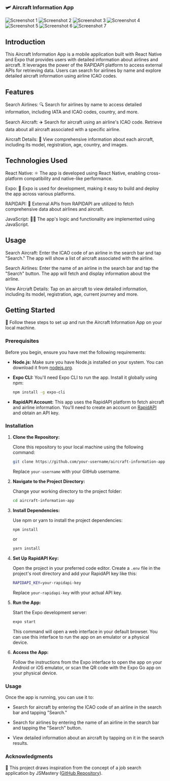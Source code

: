 ### 🛩️ Aircraft Information App

![Screenshot 1](https://github.com/AaronTomThomas/flight-details-tracker/blob/master/screenshots/s1.png)
![Screenshot 2](https://github.com/AaronTomThomas/flight-details-tracker/blob/master/screenshots/s2.png)
![Screenshot 3](https://github.com/AaronTomThomas/flight-details-tracker/blob/master/screenshots/s3.png)
![Screenshot 4](https://github.com/AaronTomThomas/flight-details-tracker/blob/master/screenshots/s4.png)
![Screenshot 5](https://github.com/AaronTomThomas/flight-details-tracker/blob/master/screenshots/s5.png)
![Screenshot 6](https://github.com/AaronTomThomas/flight-details-tracker/blob/master/screenshots/s6.png)
![Screenshot 7](https://github.com/AaronTomThomas/flight-details-tracker/blob/master/screenshots/s7.png)

## Introduction

This Aircraft Information App is a mobile application built with React Native and Expo that provides users with detailed information about airlines and aircraft. It leverages the power of the RAPIDAPI platform to access external APIs for retrieving data. Users can search for airlines by name and explore detailed aircraft information using airline ICAO codes.

## Features

Search Airlines: 🔍 Search for airlines by name to access detailed information, including IATA and ICAO codes, country, and more.

Search Aircraft: ✈️ Search for aircraft using an airline's ICAO code. Retrieve data about all aircraft associated with a specific airline.

Aircraft Details: 📄 View comprehensive information about each aircraft, including its model, registration, age, country, and images.

## Technologies Used

React Native: ⚛️ The app is developed using React Native, enabling cross-platform compatibility and native-like performance.

Expo: 📱 Expo is used for development, making it easy to build and deploy the app across various platforms.

RAPIDAPI: 🚀 External APIs from RAPIDAPI are utilized to fetch comprehensive data about airlines and aircraft.

JavaScript: 🧙‍♂️ The app's logic and functionality are implemented using JavaScript.

## Usage

Search Aircraft: Enter the ICAO code of an airline in the search bar and tap "Search." The app will show a list of aircraft associated with the airline.

Search Airlines: Enter the name of an airline in the search bar and tap the "Search" button. The app will fetch and display information about the airline.

View Aircraft Details: Tap on an aircraft to view detailed information, including its model, registration, age, current journey and more.

## Getting Started

🚀 Follow these steps to set up and run the Aircraft Information App on your local machine.

### Prerequisites

Before you begin, ensure you have met the following requirements:

- **Node.js:** Make sure you have Node.js installed on your system. You can download it from [nodejs.org](https://nodejs.org/).

- **Expo CLI:** You'll need Expo CLI to run the app. Install it globally using npm:

  ```bash
  npm install -g expo-cli
  ```

- **RapidAPI Account:** This app uses the RapidAPI platform to fetch aircraft and airline information. You'll need to create an account on [RapidAPI](https://rapidapi.com/) and obtain an API key.

### Installation

1. **Clone the Repository:**

   Clone this repository to your local machine using the following command:

   ```bash
   git clone https://github.com/your-username/aircraft-information-app.git
   ```

   Replace `your-username` with your GitHub username.

2. **Navigate to the Project Directory:**

   Change your working directory to the project folder:

   ```bash
   cd aircraft-information-app
   ```

3. **Install Dependencies:**

   Use npm or yarn to install the project dependencies:

   ```bash
   npm install
   ```

   or

   ```bash
   yarn install
   ```

4. **Set Up RapidAPI Key:**

   Open the project in your preferred code editor. Create a `.env` file in the project's root directory and add your RapidAPI key like this:

   ```bash
   RAPIDAPI_KEY=your-rapidapi-key
   ```

   Replace `your-rapidapi-key` with your actual API key.

5. **Run the App:**

   Start the Expo development server:

   ```bash
   expo start
   ```

   This command will open a web interface in your default browser. You can use this interface to run the app on an emulator or a physical device.

6. **Access the App:**

   Follow the instructions from the Expo interface to open the app on your Android or iOS emulator, or scan the QR code with the Expo Go app on your physical device.

### Usage

Once the app is running, you can use it to:

- Search for aircraft by entering the ICAO code of an airline in the search bar and tapping "Search."

- Search for airlines by entering the name of an airline in the search bar and tapping the "Search" button.

- View detailed information about an aircraft by tapping on it in the search results.

### Acknowledgments

🙏 This project draws inspiration from the concept of a job search application by JSMastery ([GitHub Repository](https://github.com/adrianhajdin/project_react_native_jobs/tree/main/app)).
